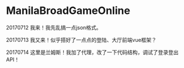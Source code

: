 # ManilaBroadGameOnline

20170712 我来！我先乱搞一点json格式。

20170713 我又来！似乎搭好了一点点的登陆、大厅前端vue框架？

20170714 这里是兰姆斯！我加了代理，改了一下代码结构，调试了登录登出API！